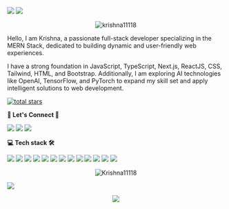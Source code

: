 



  
  
  
 <!-- <p align="center"> -->

  <img src="https://readme-typing-svg.demolab.com/?lines=Full+Stack/ML+Developer;+Frontend+/+Backend+Develope+From+🇮🇳&font=Fira%20Code&center=true&width=700&height=50&weight=1100&size=32&duration=2000&pause=2000"> 

  <img src="https://user-images.githubusercontent.com/73097560/115834477-dbab4500-a447-11eb-908a-139a6edaec5c.gif">
<p align="center"> <img src="https://komarev.com/ghpvc/?username=krishna11118&label=Profile%20views&color=0e75b6&style=flat" alt="krishna11118 " /> </p>


  
<!-- Love learning new technologies and contributing to open source.

- 🌱 I’m currently learning : **Machine learning** 
- 🔭 I’m looking to collaborate on any good project on **Fintech**
- 💬 Ask me about : **JAVASCRIPT / REACT** -->

<!-- 💻 All of my projects are available at : [<img src="https://img.shields.io/badge/Projects-2CA5E0?style=for-the-badge&logo=portfolio&logoColor=white">](https://github.com/Krishna11118?tab=repositories) 
[<img src="https://img.shields.io/badge/Portfolio-2CA5E0?style=for-the-badge&logo=portfolio&logoColor=White">](https://github.com/Krishna11118?tab=repositories) -->
<p>Hello, I am Krishna, a passionate full-stack developer specializing in the MERN Stack, dedicated to building dynamic and user-friendly web experiences.</p>

<p>I have a strong foundation in JavaScript, TypeScript, Next.js, ReactJS, CSS, Tailwind, HTML, and Bootstrap. Additionally, I am exploring AI technologies like OpenAI, TensorFlow, and PyTorch to expand my skill set and apply intelligent solutions to web development.</p>



<div>
<!--         <a href="https://github.com/FahimFBA?tab=followers"> -->
<!--          <img alt="followers" title="Follow me on Github" src="https://custom-icon-badges.demolab.com/github/followers/Krishna11118?color=236ad3&labelColor=1155ba&style=for-the-badge&logo=person-add&label=Followers&logoColor=white"/></a> -->
      <a href="https://github.com/FahimFBA?tab=repositories&sort=stargazers">
        <img alt="total stars" title="Total stars on GitHub" src="https://custom-icon-badges.demolab.com/github/stars/Krishna11118?color=55960c&style=for-the-badge&labelColor=488207&logo=star"/></a>

      
   
  **<p align="left">  👥 Let's Connect 🤝  </p>**

<a href="https://www.linkedin.com/in/Krishna365/" target="_blank"><img src="https://img.shields.io/badge/-LinkedIn-%230077B5?style=for-the-badge&logo=linkedin&logoColor=white" target="_blank"></a></a> <a href = "mailto:krishnassss365@gmail.com"><img src="https://img.shields.io/badge/Gmail-D14836?style=for-the-badge&logo=gmail&logoColor=white" target="_blank"></a> 
 <a href = "https://dev.to/krisshnacool"><img src="https://img.shields.io/badge/Dev-E4405F?style=for-the-badge&logo=dev&logoColor=white" 
 target="_blank"></a>


**<p align="left">  💻 Tech stack 🛠 </p>**

<div align="left"> 
  <img src="https://img.shields.io/badge/React-20232A?style=for-the-badge&logo=react&logoColor=61DAFB"> 
<!--     <img src="https://img.shields.io/badge/React Native-000000?style=for-the-badge&logo=react&logoColor=61DBFB">  -->
    <img src="https://img.shields.io/badge/next.js-20232A?style=for-the-badge&logo=react&logoColor=000000">
    <img src="https://img.shields.io/badge/JavaScript-323330?style=for-the-badge&logo=javascript&logoColor=F7DF1E">
    <img src="https://img.shields.io/badge/typescript-323330?style=for-the-badge&logo=javascript&logoColor=3178C6">
<!--   <img src="https://img.shields.io/badge/next.js-20232A?style=for-the-badge&logo=react&logoColor=000000"> -->
<!--   <img src="https://img.shields.io/badge/JavaScript-323330?style=for-the-badge&logo=javascript&logoColor=F7DF1E"> -->
<!--   <img src="https://img.shields.io/badge/TypeScript-323330?style=for-the-badge&logo=typescript&logoColor=3178C6"> -->
    <img src="https://img.shields.io/badge/Node.js-339933?style=for-the-badge&logo=nodedotjs&logoColor=white"> 
<!--   <img src="https://img.shields.io/badge/Express.js-000000?style=for-the-badge&logo=express&logoColor=white"> -->
   <img src="https://img.shields.io/badge/MongoDB-4EA94B?style=for-the-badge&logo=mongodb&logoColor=white">
   <img src="https://img.shields.io/badge/tailwindcss-323330?style=for-the-badge&logo=javascript&logoColor=06B6D4">
   <img src="https://img.shields.io/badge/CSS3-1572B6?style=for-the-badge&logo=css3&logoColor=white"> 
   <img src="https://img.shields.io/badge/SQL-323330?style=for-the-badge&logo=SQL&logoColor=06B6D4">
  <img src="https://img.shields.io/badge/AWS-323330?style=for-the-badge&logo=AWS&logoColor=06B6D4">
<!--   <img src="https://img.shields.io/badge/GIT-E44C30?style=for-the-badge&logo=git&logoColor=white"> -->
  <img src="https://img.shields.io/badge/Python-3776AB?style=for-the-badge&logo=python&logoColor=FFFFFF">
   <img src="https://img.shields.io/badge/TensorFlow-FF6F00?style=for-the-badge&logo=tensorflow&logoColor=FFFFFF">
 <img src="https://img.shields.io/badge/PyTorch-EE4C2C?style=for-the-badge&logo=pytorch&logoColor=FFFFFF">
<!--   <img src="https://img.shields.io/badge/HTML5-E34F26?style=for-the-badge&logo=html5&logoColor=white">  -->
<!--  <img src="https://img.shields.io/badge/Figma-F24E1E?style=for-the-badge&logo=figma&logoColor=white"> -->

</div>


<div align="center">
  <p><img align="center" src="https://github-readme-streak-stats.herokuapp.com/?user=Krishna11118&theme=dark" alt="Krishna11118" /></p>  




</div> 


 <!--[![Poro](https://i0.wp.com/graficus.com/wp-content/uploads/2021/06/Portfolio-header.jpg?fit=2120%2C639&ssl=1)](https://krishnastonetech.live) -->

<img src="https://user-images.githubusercontent.com/73097560/115834477-dbab4500-a447-11eb-908a-139a6edaec5c.gif">

<p align="center"> <img src="https://readme-typing-svg.demolab.com/?lines=Thank+you+for+visiting+😊;Leave+a+⭐,+If+you+like+😊&font=Fira%20Code&center=true&width=600&height=60&weight=1100&size=35&duration=2000&pause=2000">
